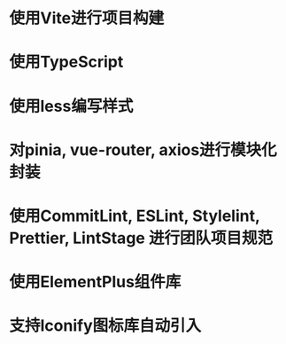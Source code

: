 # 使用Vite进行项目构建

# 使用TypeScript

# 使用less编写样式

# 对pinia, vue-router, axios进行模块化封装

# 使用CommitLint, ESLint, Stylelint, Prettier, LintStage 进行团队项目规范

# 使用ElementPlus组件库

# 支持Iconify图标库自动引入
